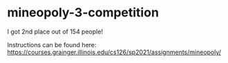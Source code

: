 # mineopoly-3-competition

I got 2nd place out of 154 people!

Instructions can be found here: 
https://courses.grainger.illinois.edu/cs126/sp2021/assignments/mineopoly/
